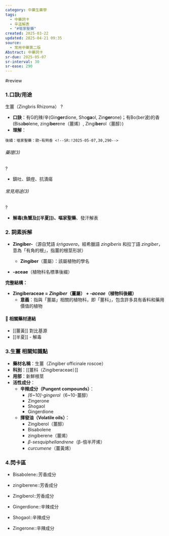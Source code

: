 ```yaml
---
category: 中藥生藥學
tags:
  - 中藥詞卡
  - 辛溫解表
  - "#嘔家聖藥"
created: 2025-03-22
updated: 2025-04-21 09:35
source:
  - 常用中藥第二版
Abstract: 中藥詞卡
sr-due: 2025-05-07
sr-interval: 30
sr-ease: 290
---
```

#review 
### 1.口訣/用途
生薑（Zingbris Rhizoma）
?
- **口訣**：有G的辣/辛(Gin**ger**dione, Sho**ga**ol, Zin**ger**one)；有Bo(ber波)的香(Bisa**bo**lene, zingi**ber**ene（薑烯）, Zingi**ber**ol（薑醇）)
- **理解**：
> 
	後續：嘔家聖藥：歐~有夠香 <!--SR:!2025-05-07,30,290-->

###### 藥理(3)
?
- 鎮吐、鎮痙、抗潰瘍 <!--SR:!2025-04-08,1,210-->

###### 常見用途(3)
?
- **解毒(魚蟹及[[半夏]])、嘔家聖藥**、發汗解表 <!--SR:!2025-04-18,11,270-->



### 2. 詞素拆解

- **Zingiber-**（源自梵語 *śṛṅgavera*，經希臘語 *zingíberis* 和拉丁語 *zingiber*，意為「有角的根」，指薑的根莖形狀）
  - **Zingiber**（薑屬）：該屬植物的學名

- **-aceae**（植物科名標準後綴）

**完整結構：**

- **Zingiberaceae = *Zingiber*（薑屬） + *-aceae*（植物科後綴）**  
  - **意義**：指與「薑屬」相關的植物科，即「薑科」，包含許多具有香料和藥用價值的植物



#### 📌 相關藥材連結

- [[薑黃]] 對比基源
- [[半夏]] - 解毒




### 3.生薑 相關知識點
- **藥材名稱**：生薑（Zingiber officinale roscoe）
- **科別**：[[薑科（Zingiberaceae）]]
- **用部**：新鮮根莖
- **活性成分**：
  - **辛辣成分（Pungent compounds）**：
    - *[6~10]-gingerol*（6~10-薑醇）
    - Zingerone
    - Shogaol
    - Gingerdione
  - **揮發油（Volatile oils）**：
    - Zingiberol（薑醇）
    - Bisabolene
    - zingiberene（薑烯）
    - *β-sesquiphellandrene*（β-倍半芹烯）
    - *curcumene*（薑黃烯）



### 4.閃卡區



- Bisabolene::芳香成分 <!--SR:!2025-04-22,15,290-->

- zingiberene::芳香成分 <!--SR:!2025-04-11,15,290-->

- Zingiberol::芳香成分 <!--SR:!2025-04-22,15,290-->


- Gingerdione::辛辣成分 <!--SR:!2025-04-22,15,290-->

- Shogaol::辛辣成分 <!--SR:!2025-05-07,30,290-->

- Zingerone::辛辣成分 <!--SR:!2025-04-22,15,290-->

